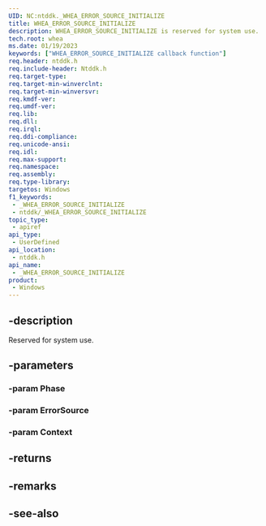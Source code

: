 ```yaml
---
UID: NC:ntddk._WHEA_ERROR_SOURCE_INITIALIZE
title: WHEA_ERROR_SOURCE_INITIALIZE
description: WHEA_ERROR_SOURCE_INITIALIZE is reserved for system use.
tech.root: whea
ms.date: 01/19/2023
keywords: ["WHEA_ERROR_SOURCE_INITIALIZE callback function"]
req.header: ntddk.h
req.include-header: Ntddk.h
req.target-type: 
req.target-min-winverclnt: 
req.target-min-winversvr: 
req.kmdf-ver: 
req.umdf-ver: 
req.lib: 
req.dll: 
req.irql: 
req.ddi-compliance: 
req.unicode-ansi: 
req.idl: 
req.max-support: 
req.namespace: 
req.assembly: 
req.type-library: 
targetos: Windows
f1_keywords:
 - _WHEA_ERROR_SOURCE_INITIALIZE
 - ntddk/_WHEA_ERROR_SOURCE_INITIALIZE
topic_type:
 - apiref
api_type:
 - UserDefined
api_location:
 - ntddk.h
api_name:
 - _WHEA_ERROR_SOURCE_INITIALIZE
product:
 - Windows
---
```


## -description

Reserved for system use.

## -parameters

### -param Phase

### -param ErrorSource

### -param Context

## -returns

## -remarks

## -see-also

